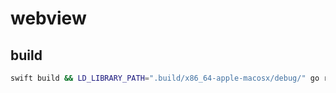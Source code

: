 # webview

## build

```bash
swift build && LD_LIBRARY_PATH=".build/x86_64-apple-macosx/debug/" go run main.go
```
